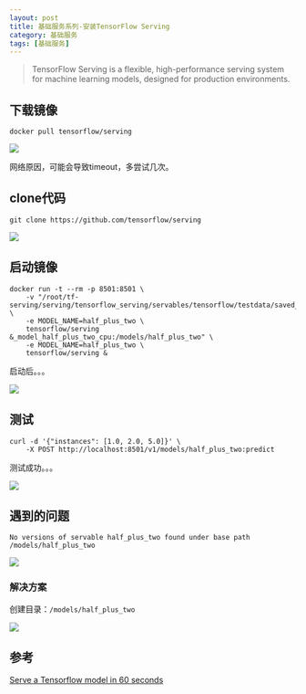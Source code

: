 ```yaml
---
layout: post
title: 基础服务系列-安装TensorFlow Serving
category: 基础服务 
tags: [基础服务]
---
```



>TensorFlow Serving is a flexible, high-performance serving system for machine learning models, designed for production environments. 

## 下载镜像

`docker pull tensorflow/serving`

![](https://oscimg.oschina.net/oscnet/up-fe2954125551d4960d6b856e8c01b86d04a.png)

网络原因，可能会导致timeout，多尝试几次。

## clone代码

`git clone https://github.com/tensorflow/serving`

![](https://oscimg.oschina.net/oscnet/up-0dbdb132d32d809c2e5d184dd15a6b1cef2.png)


## 启动镜像

```
docker run -t --rm -p 8501:8501 \
    -v "/root/tf-serving/serving/tensorflow_serving/servables/tensorflow/testdata/saved_model_half_plus_two_cpu:/models/half_plus_two" \
    -e MODEL_NAME=half_plus_two \
    tensorflow/serving &_model_half_plus_two_cpu:/models/half_plus_two" \
    -e MODEL_NAME=half_plus_two \
    tensorflow/serving &
```

启动后。。。

![](https://oscimg.oschina.net/oscnet/up-914eae1c88965782063c3ddb6c1292ab3b0.png)

## 测试

```
curl -d '{"instances": [1.0, 2.0, 5.0]}' \
    -X POST http://localhost:8501/v1/models/half_plus_two:predict
```
测试成功。。。

![](https://oscimg.oschina.net/oscnet/up-00153fd9f9959dd512d27c18c0eca0c72f4.png)

## 遇到的问题

```
No versions of servable half_plus_two found under base path /models/half_plus_two
```

![](https://oscimg.oschina.net/oscnet/up-76034ecec3db44330af3c8808f4e1fcb459.png)

### 解决方案

创建目录：`/models/half_plus_two`

![](https://oscimg.oschina.net/oscnet/up-8d9f27e53c1bf3984c041ab4c45c0cf0571.png)


## 参考

[Serve a Tensorflow model in 60 seconds](https://github.com/tensorflow/serving)